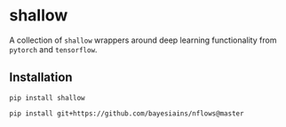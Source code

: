 # shallow

A collection of `shallow` wrappers around deep learning functionality from `pytorch` and `tensorflow`.

## Installation

`pip install shallow`

`pip install git+https://github.com/bayesiains/nflows@master`

